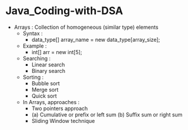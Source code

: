 # Java_Coding-with-DSA

- Arrays : Collection of homogeneous (similar type) elements
   - Syntax :
     - data_type[] array_name = new data_type[array_size];
   - Example :
     - int[] arr = new int[5];
   - Searching :
     - Linear search
     - Binary search
   - Sorting :
     - Bubble sort
     - Merge sort
     - Quick sort
   - In Arrays, approaches :
     - Two pointers approach
     - (a) Cumulative or prefix or left sum  (b) Suffix sum or right sum
     - Sliding Window technique
       
